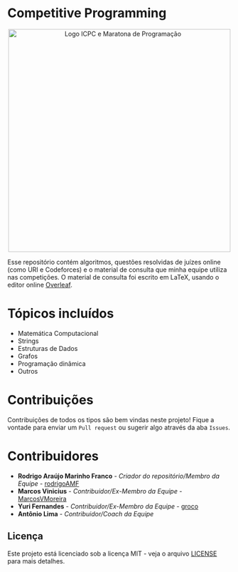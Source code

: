 # Competitive Programming

<p align = "center">
  <img src="https://github.com/rodrigoAMF/competitive-programming-notebook/blob/master/Notebook/figures/logo_icpc_mdp.png" alt="Logo ICPC e Maratona de Programação" width="500"/>
</p>                                                                                                     


Esse repositório contém algoritmos, questões resolvidas de juízes online (como URI e Codeforces) e o material de consulta que minha equipe utiliza nas competições. O material de consulta foi escrito em LaTeX, usando o editor online [Overleaf](https://www.overleaf.com/).

# Tópicos incluídos

* Matemática Computacional
* Strings
* Estruturas de Dados
* Grafos
* Programação dinâmica
* Outros

# Contribuições
Contribuições de todos os tipos são bem vindas neste projeto! Fique a vontade para enviar um `Pull request` ou sugerir algo através da aba `Issues`.

# Contribuidores

* **Rodrigo Araújo Marinho Franco** - *Criador do repositório/Membro da Equipe* - [rodrigoAMF](https://github.com/rodrigoAMF)
* **Marcos Vinicius** - *Contribuidor/Ex-Membro da Equipe* - [MarcosVMoreira](https://github.com/MarcosVMoreira)
* **Yuri Fernandes** - *Contribuidor/Ex-Membro da Equipe* - [groco](https://github.com/groco)
* **Antônio Lima** - *Contribuidor/Coach da Equipe* 

## Licença

Este projeto está licenciado sob a licença MIT - veja o arquivo [LICENSE](LICENSE) para mais detalhes.
